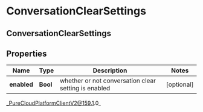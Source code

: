 # ConversationClearSettings

## ConversationClearSettings

## Properties

|Name | Type | Description | Notes|
|------------ | ------------- | ------------- | -------------|
| **enabled** | **Bool** | whether or not conversation clear setting is enabled | [optional] |



_PureCloudPlatformClientV2@159.1.0_
